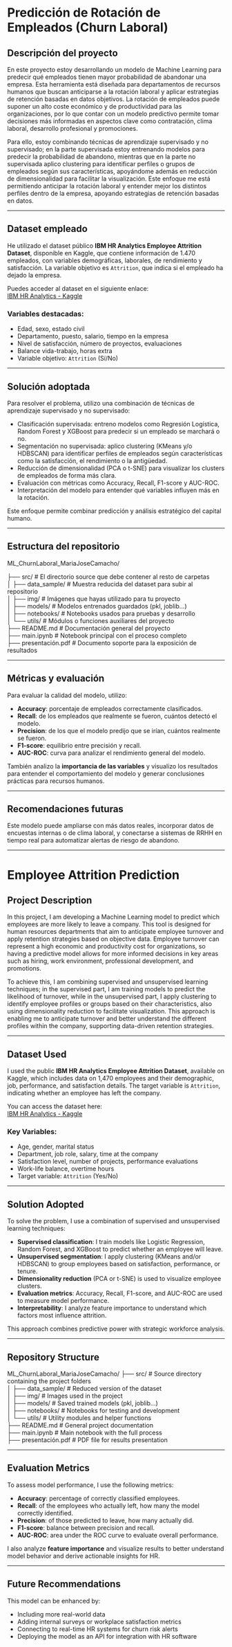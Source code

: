 # Predicción de Rotación de Empleados (Churn Laboral)

## Descripción del proyecto  

En este proyecto estoy desarrollando un modelo de Machine Learning para predecir qué empleados tienen mayor probabilidad de abandonar una empresa. Esta herramienta está diseñada para departamentos de recursos humanos que buscan anticiparse a la rotación laboral y aplicar estrategias de retención basadas en datos objetivos. La rotación de empleados puede suponer un alto coste económico y de productividad para las organizaciones, por lo que contar con un modelo predictivo permite tomar decisiones más informadas en aspectos clave como contratación, clima laboral, desarrollo profesional y promociones. 

Para ello, estoy combinando técnicas de aprendizaje supervisado y no supervisado; en la parte supervisada estoy entrenando modelos para predecir la probabilidad de abandono, mientras que en la parte no supervisada aplico clustering para identificar perfiles o grupos de empleados según sus características, apoyándome además en reducción de dimensionalidad para facilitar la visualización. Este enfoque me está permitiendo anticipar la rotación laboral y entender mejor los distintos perfiles dentro de la empresa, apoyando estrategias de retención basadas en datos.

---

## Dataset empleado  

He utilizado el dataset público **IBM HR Analytics Employee Attrition Dataset**, disponible en Kaggle, que contiene información de 1.470 empleados, con variables demográficas, laborales, de rendimiento y satisfacción. La variable objetivo es `Attrition`, que indica si el empleado ha dejado la empresa.

Puedes acceder al dataset en el siguiente enlace:  
[IBM HR Analytics - Kaggle](https://www.kaggle.com/datasets/pavansubhasht/ibm-hr-analytics-attrition-dataset)

### Variables destacadas:  
- Edad, sexo, estado civil  
- Departamento, puesto, salario, tiempo en la empresa  
- Nivel de satisfacción, número de proyectos, evaluaciones  
- Balance vida-trabajo, horas extra  
- Variable objetivo: `Attrition` (Sí/No)

---

## Solución adoptada  

Para resolver el problema, utilizo una combinación de técnicas de aprendizaje supervisado y no supervisado:

- Clasificación supervisada: entreno modelos como Regresión Logística, Random Forest y XGBoost para predecir si un empleado se marchará o no.  
- Segmentación no supervisada: aplico clustering (KMeans y/o HDBSCAN) para identificar perfiles de empleados según características como la satisfacción, el rendimiento o la antigüedad.  
- Reducción de dimensionalidad (PCA o t-SNE) para visualizar los clusters de empleados de forma más clara.  
- Evaluación con métricas como Accuracy, Recall, F1-score y AUC-ROC.  
- Interpretación del modelo para entender qué variables influyen más en la rotación.

Este enfoque permite combinar predicción y análisis estratégico del capital humano.

---

## Estructura del repositorio  

ML_ChurnLaboral_MariaJoseCamacho/  

├── src/                       # El directorio source que debe contener al resto de carpetas                   
│   ├── data_sample/           # Muestra reducida del dataset para subir al repositorio                              
│   ├── img/                   # Imágenes que hayas  utilizado para tu proyecto                                   
│   ├── models/                # Modelos entrenados guardados (pkl, joblib...)                             
│   ├── notebooks/             # Notebooks usados para pruebas y desarrollo                               
│   └── utils/                 # Módulos o funciones auxiliares del proyecto                       
├── README.md                  # Documentación general del proyecto                     
├── main.ipynb                 # Notebook principal con el proceso completo                  
├── presentación.pdf           # Documento soporte para la exposición de resultados                  

---

## Métricas y evaluación  

Para evaluar la calidad del modelo, utilizo:

- **Accuracy**: porcentaje de empleados correctamente clasificados.  
- **Recall**: de los empleados que realmente se fueron, cuántos detectó el modelo.  
- **Precision**: de los que el modelo predijo que se irían, cuántos realmente se fueron.  
- **F1-score**: equilibrio entre precisión y recall.  
- **AUC-ROC**: curva para analizar el rendimiento general del modelo.  

También analizo la **importancia de las variables** y visualizo los resultados para entender el comportamiento del modelo y generar conclusiones prácticas para recursos humanos.

---

## Recomendaciones futuras  

Este modelo puede ampliarse con más datos reales, incorporar datos de encuestas internas o de clima laboral, y conectarse a sistemas de RRHH en tiempo real para automatizar alertas de riesgo de abandono.



---
# Employee Attrition Prediction

## Project Description  

In this project, I am developing a Machine Learning model to predict which employees are more likely to leave a company. This tool is designed for human resources departments that aim to anticipate employee turnover and apply retention strategies based on objective data. Employee turnover can represent a high economic and productivity cost for organizations, so having a predictive model allows for more informed decisions in key areas such as hiring, work environment, professional development, and promotions.

To achieve this, I am combining supervised and unsupervised learning techniques; in the supervised part, I am training models to predict the likelihood of turnover, while in the unsupervised part, I apply clustering to identify employee profiles or groups based on their characteristics, also using dimensionality reduction to facilitate visualization. This approach is enabling me to anticipate turnover and better understand the different profiles within the company, supporting data-driven retention strategies.

---

## Dataset Used  

I used the public **IBM HR Analytics Employee Attrition Dataset**, available on Kaggle, which includes data on 1,470 employees and their demographic, job, performance, and satisfaction details. The target variable is `Attrition`, indicating whether an employee has left the company.

You can access the dataset here:  
[IBM HR Analytics - Kaggle](https://www.kaggle.com/datasets/pavansubhasht/ibm-hr-analytics-attrition-dataset)

### Key Variables:  
- Age, gender, marital status  
- Department, job role, salary, time at the company  
- Satisfaction level, number of projects, performance evaluations  
- Work-life balance, overtime hours  
- Target variable: `Attrition` (Yes/No)

---

## Solution Adopted  

To solve the problem, I use a combination of supervised and unsupervised learning techniques:

- **Supervised classification**: I train models like Logistic Regression, Random Forest, and XGBoost to predict whether an employee will leave.  
- **Unsupervised segmentation**: I apply clustering (KMeans and/or HDBSCAN) to group employees based on satisfaction, performance, or tenure.  
- **Dimensionality reduction** (PCA or t-SNE) is used to visualize employee clusters.  
- **Evaluation metrics**: Accuracy, Recall, F1-score, and AUC-ROC are used to measure model performance.  
- **Interpretability**: I analyze feature importance to understand which factors most influence attrition.

This approach combines predictive power with strategic workforce analysis.

---

## Repository Structure  

ML_ChurnLaboral_MariaJoseCamacho/ 
├── src/                                     # Source directory containing the project folders                                
│ ├── data_sample/                           # Reduced version of the dataset                       
│ ├── img/                                   # Images used in the project                                    
│ ├── models/                                # Saved trained models (pkl, joblib...)                       
│ ├── notebooks/                             # Notebooks for testing and development                       
│ └── utils/                                 # Utility modules and helper functions                               
├── README.md                                # General project documentation                           
├── main.ipynb                               # Main notebook with the full process                                 
├── presentación.pdf                         # PDF file for results presentation                                 

---

## Evaluation Metrics  

To assess model performance, I use the following metrics:

- **Accuracy**: percentage of correctly classified employees.  
- **Recall**: of the employees who actually left, how many the model correctly identified.  
- **Precision**: of those predicted to leave, how many actually did.  
- **F1-score**: balance between precision and recall.  
- **AUC-ROC**: area under the ROC curve to evaluate overall performance.  

I also analyze **feature importance** and visualize results to better understand model behavior and derive actionable insights for HR.

---

## Future Recommendations  

This model can be enhanced by:

- Including more real-world data  
- Adding internal surveys or workplace satisfaction metrics  
- Connecting to real-time HR systems for churn risk alerts  
- Deploying the model as an API for integration with HR software
